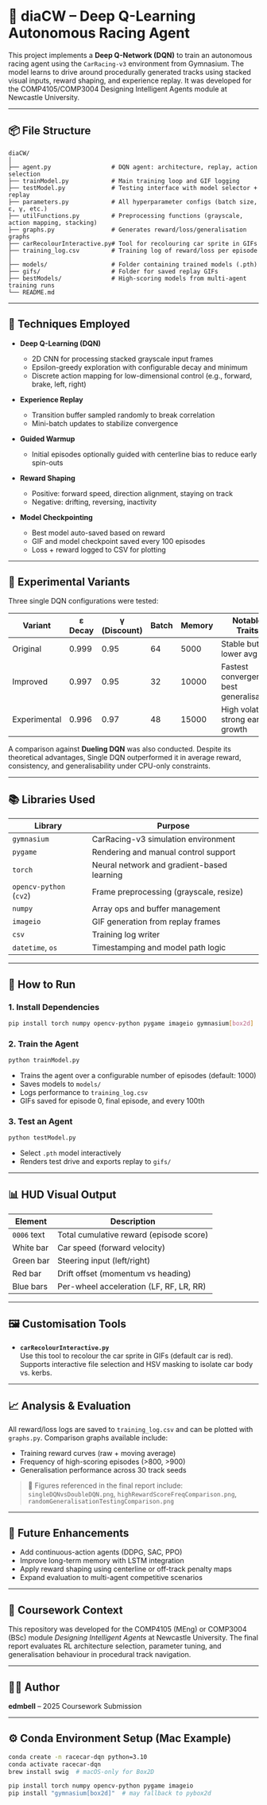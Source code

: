 # 🏁 diaCW – Deep Q-Learning Autonomous Racing Agent

This project implements a **Deep Q-Network (DQN)** to train an autonomous racing agent using the `CarRacing-v3` environment from Gymnasium. The model learns to drive around procedurally generated tracks using stacked visual inputs, reward shaping, and experience replay. It was developed for the COMP4105/COMP3004 Designing Intelligent Agents module at Newcastle University.

---

## 📦 File Structure

```
diaCW/
│
├── agent.py                 # DQN agent: architecture, replay, action selection
├── trainModel.py            # Main training loop and GIF logging
├── testModel.py             # Testing interface with model selector + replay
├── parameters.py            # All hyperparameter configs (batch size, ε, γ, etc.)
├── utilFunctions.py         # Preprocessing functions (grayscale, action mapping, stacking)
├── graphs.py                # Generates reward/loss/generalisation graphs
├── carRecolourInteractive.py# Tool for recolouring car sprite in GIFs
├── training_log.csv         # Training log of reward/loss per episode
│
├── models/                  # Folder containing trained models (.pth)
├── gifs/                    # Folder for saved replay GIFs
├── bestModels/              # High-scoring models from multi-agent training runs
└── README.md
```

---

## 🧠 Techniques Employed

- **Deep Q-Learning (DQN)**
  - 2D CNN for processing stacked grayscale input frames
  - Epsilon-greedy exploration with configurable decay and minimum
  - Discrete action mapping for low-dimensional control (e.g., forward, brake, left, right)

- **Experience Replay**
  - Transition buffer sampled randomly to break correlation
  - Mini-batch updates to stabilize convergence

- **Guided Warmup**
  - Initial episodes optionally guided with centerline bias to reduce early spin-outs

- **Reward Shaping**
  - Positive: forward speed, direction alignment, staying on track
  - Negative: drifting, reversing, inactivity

- **Model Checkpointing**
  - Best model auto-saved based on reward
  - GIF and model checkpoint saved every 100 episodes
  - Loss + reward logged to CSV for plotting

---

## 🧪 Experimental Variants

Three single DQN configurations were tested:

| Variant      | ε Decay | γ (Discount) | Batch | Memory | Notable Traits         |
|--------------|---------|--------------|--------|--------|------------------------|
| Original     | 0.999   | 0.95         | 64     | 5000   | Stable but lower avg   |
| Improved     | 0.997   | 0.95         | 32     | 10000  | Fastest convergence, best generalisation |
| Experimental | 0.996   | 0.97         | 48     | 15000  | High volatility, strong early growth |

A comparison against **Dueling DQN** was also conducted. Despite its theoretical advantages, Single DQN outperformed it in average reward, consistency, and generalisability under CPU-only constraints.

---

## 📚 Libraries Used

| Library       | Purpose                                      |
|---------------|----------------------------------------------|
| `gymnasium`   | CarRacing-v3 simulation environment          |
| `pygame`      | Rendering and manual control support         |
| `torch`       | Neural network and gradient-based learning   |
| `opencv-python` (`cv2`) | Frame preprocessing (grayscale, resize) |
| `numpy`       | Array ops and buffer management              |
| `imageio`     | GIF generation from replay frames            |
| `csv`         | Training log writer                          |
| `datetime`, `os` | Timestamping and model path logic          |

---

## 🚦 How to Run

### 1. Install Dependencies
```bash
pip install torch numpy opencv-python pygame imageio gymnasium[box2d]
```

### 2. Train the Agent
```bash
python trainModel.py
```
- Trains the agent over a configurable number of episodes (default: 1000)
- Saves models to `models/`
- Logs performance to `training_log.csv`
- GIFs saved for episode 0, final episode, and every 100th

### 3. Test an Agent
```bash
python testModel.py
```
- Select `.pth` model interactively
- Renders test drive and exports replay to `gifs/`

---

## 📊 HUD Visual Output

| Element         | Description                              |
|------------------|------------------------------------------|
| `0006` text       | Total cumulative reward (episode score) |
| White bar         | Car speed (forward velocity)            |
| Green bar         | Steering input (left/right)             |
| Red bar           | Drift offset (momentum vs heading)      |
| Blue bars         | Per-wheel acceleration (LF, RF, LR, RR) |

---

## 🖼️ Customisation Tools

- **`carRecolourInteractive.py`**  
  Use this tool to recolour the car sprite in GIFs (default car is red). Supports interactive file selection and HSV masking to isolate car body vs. kerbs.

---

## 📈 Analysis & Evaluation

All reward/loss logs are saved to `training_log.csv` and can be plotted with `graphs.py`. Comparison graphs available include:

- Training reward curves (raw + moving average)
- Frequency of high-scoring episodes (>800, >900)
- Generalisation performance across 30 track seeds

> 📍 Figures referenced in the final report include:  
> `singleDQNvsDoubleDQN.png`, `highRewardScoreFreqComparison.png`, `randomGeneralisationTestingComparison.png`

---

## 🔧 Future Enhancements

- Add continuous-action agents (DDPG, SAC, PPO)
- Improve long-term memory with LSTM integration
- Apply reward shaping using centerline or off-track penalty maps
- Expand evaluation to multi-agent competitive scenarios

---

## 📂 Coursework Context

This repository was developed for the COMP4105 (MEng) or COMP3004 (BSc) module *Designing Intelligent Agents* at Newcastle University. The final report evaluates RL architecture selection, parameter tuning, and generalisation behaviour in procedural track navigation.

---

## 🧑‍💻 Author

**edmbell** – 2025 Coursework Submission

---

## ⚙️ Conda Environment Setup (Mac Example)

```bash
conda create -n racecar-dqn python=3.10
conda activate racecar-dqn
brew install swig  # macOS-only for Box2D

pip install torch numpy opencv-python pygame imageio
pip install "gymnasium[box2d]"  # may fallback to pybox2d
```
